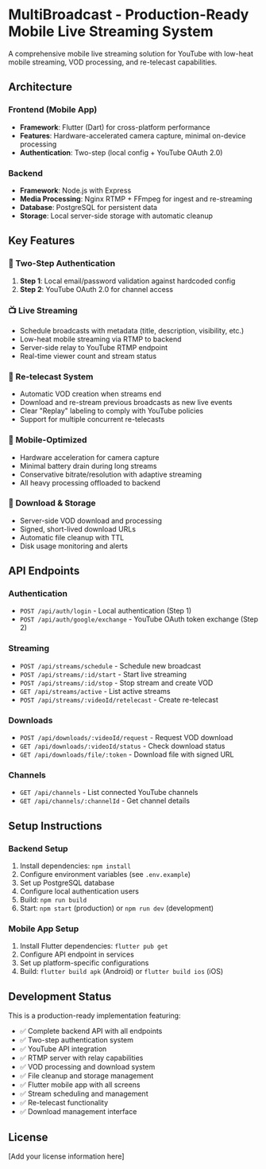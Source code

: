 # MultiBroadcast - Production-Ready Mobile Live Streaming System

A comprehensive mobile live streaming solution for YouTube with low-heat mobile streaming, VOD processing, and re-telecast capabilities.

## Architecture

### Frontend (Mobile App)
- **Framework**: Flutter (Dart) for cross-platform performance
- **Features**: Hardware-accelerated camera capture, minimal on-device processing
- **Authentication**: Two-step (local config + YouTube OAuth 2.0)

### Backend
- **Framework**: Node.js with Express
- **Media Processing**: Nginx RTMP + FFmpeg for ingest and re-streaming
- **Database**: PostgreSQL for persistent data
- **Storage**: Local server-side storage with automatic cleanup

## Key Features

### 🔐 Two-Step Authentication
1. **Step 1**: Local email/password validation against hardcoded config
2. **Step 2**: YouTube OAuth 2.0 for channel access

### 📺 Live Streaming
- Schedule broadcasts with metadata (title, description, visibility, etc.)
- Low-heat mobile streaming via RTMP to backend
- Server-side relay to YouTube RTMP endpoint
- Real-time viewer count and stream status

### 🔄 Re-telecast System
- Automatic VOD creation when streams end
- Download and re-stream previous broadcasts as new live events
- Clear "Replay" labeling to comply with YouTube policies
- Support for multiple concurrent re-telecasts

### 📱 Mobile-Optimized
- Hardware acceleration for camera capture
- Minimal battery drain during long streams
- Conservative bitrate/resolution with adaptive streaming
- All heavy processing offloaded to backend

### 💾 Download & Storage
- Server-side VOD download and processing
- Signed, short-lived download URLs
- Automatic file cleanup with TTL
- Disk usage monitoring and alerts

## API Endpoints

### Authentication
- `POST /api/auth/login` - Local authentication (Step 1)
- `POST /api/auth/google/exchange` - YouTube OAuth token exchange (Step 2)

### Streaming
- `POST /api/streams/schedule` - Schedule new broadcast
- `POST /api/streams/:id/start` - Start live streaming
- `POST /api/streams/:id/stop` - Stop stream and create VOD
- `GET /api/streams/active` - List active streams
- `POST /api/streams/:videoId/retelecast` - Create re-telecast

### Downloads
- `POST /api/downloads/:videoId/request` - Request VOD download
- `GET /api/downloads/:videoId/status` - Check download status
- `GET /api/downloads/file/:token` - Download file with signed URL

### Channels
- `GET /api/channels` - List connected YouTube channels
- `GET /api/channels/:channelId` - Get channel details

## Setup Instructions

### Backend Setup
1. Install dependencies: `npm install`
2. Configure environment variables (see `.env.example`)
3. Set up PostgreSQL database
4. Configure local authentication users
5. Build: `npm run build`
6. Start: `npm start` (production) or `npm run dev` (development)

### Mobile App Setup
1. Install Flutter dependencies: `flutter pub get`
2. Configure API endpoint in services
3. Set up platform-specific configurations
4. Build: `flutter build apk` (Android) or `flutter build ios` (iOS)

## Development Status

This is a production-ready implementation featuring:
- ✅ Complete backend API with all endpoints
- ✅ Two-step authentication system
- ✅ YouTube API integration
- ✅ RTMP server with relay capabilities
- ✅ VOD processing and download system
- ✅ File cleanup and storage management
- ✅ Flutter mobile app with all screens
- ✅ Stream scheduling and management
- ✅ Re-telecast functionality
- ✅ Download management interface

## License

[Add your license information here]